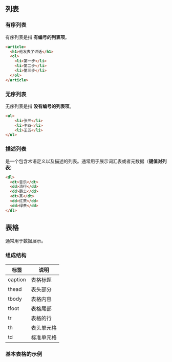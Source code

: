 ## 列表

### 有序列表

有序列表是指 **有编号的列表项**。

```html
<article>
  <h1>他发表了讲话</h1>
  <ol>
    <li>第一步</li>
    <li>第二步</li>
    <li>第三步</li>
  </ol>
</article>
```



### 无序列表

无序列表是指 **没有编号的列表项**。

```html
<ul>
	<li>张三</li>
	<li>李四</li>
	<li>王五</li>
</ul>
```



### 描述列表

是一个包含术语定义以及描述的列表。通常用于展示词汇表或者元数据（**键值对列表**）

```html
<dl>
  <dt>音乐</dt>
  <dd>流行</dd>
  <dd>爵士</dd>
  <dt>茶</dt>
  <dd>红茶</dd>
  <dd>绿茶</dd>
</dl>
```




## 表格

通常用于数据展示。

### 组成结构

| 标签 | 说明 |
|-----|-----|
|caption|表格标题|
|thead|表头部分|
|tbody |表格内容|
|tfoot|表格尾部|
|tr|表格的行|
|th|表头单元格|
|td|标准单元格|

### 基本表格的示例


